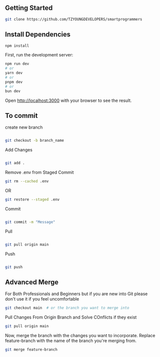 
## Getting Started
```bash
git clone https://github.com/TZYOUNGDEVELOPERS/smartprogrammers

```
## Install Dependencies
```bash
npm install
```
First, run the development server:

```bash
npm run dev
# or
yarn dev
# or
pnpm dev
# or
bun dev
```

Open [http://localhost:3000](http://localhost:3000) with your browser to see the result.


## To commit
 create new branch

 ```bash

 git checkout -b branch_name

 ```

 Add Changes

 ```bash

 git add .

 ```
Remove .env from Staged Commit
```bash
git rm --cached .env
```

OR

```bash
git restore --staged .env
``` 

 Commit

 ```bash

 git commit -m "Message"

 ```

 Pull

 ```bash

 git pull origin main

 ```

 Push

 ```bash

 git push

 ```

 ## Advanced Merge

 For Both Professionals and Beginners but if you are new into Git please don't use it if you feel uncomfortable

 ```bash
 git checkout main  # or the branch you want to merge into
 ```

Pull Changes From Origin Branch and Solve COnflicts if they exist
 ```bash
 git pull origin main
```
Now, merge the branch with the changes you want to incorporate. Replace feature-branch with the name of the branch you're merging from.
```bash
git merge feature-branch
```
